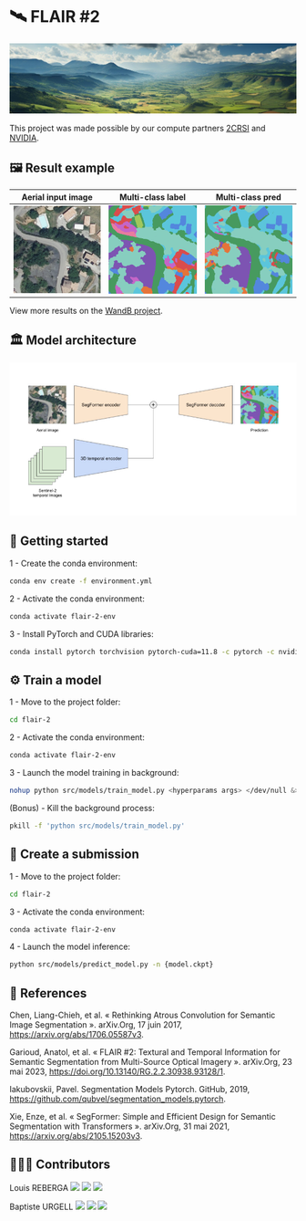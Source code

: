 # 🛰️ FLAIR #2

<img src="assets/bandeau.jpg">

This project was made possible by our compute partners [2CRSI](https://2crsi.com/)
and [NVIDIA](https://www.nvidia.com/).

## 🖼️ Result example <a name="result-example"></a>

Aerial input image | Multi-class label | Multi-class pred
:--------------------:|:--------------------:|:--------------------:|
![](assets/aerial.png) | ![](assets/label.png) | ![](assets/pred.png)

View more results on the [WandB project](https://wandb.ai/association-rosia/flair-2).

## 🏛️ Model architecture <a name="model-architecture"></a>

<img src="assets/model-architecture.jpg">

## 🏁 Getting started <a name="start"></a>

1 - Create the conda environment:

```bash
conda env create -f environment.yml
```

2 - Activate the conda environment:

```bash
conda activate flair-2-env
```

3 - Install PyTorch and CUDA libraries:

```bash
conda install pytorch torchvision pytorch-cuda=11.8 -c pytorch -c nvidia
```

## ⚙️ Train a model <a name="train"></a>

1 - Move to the project folder:

```bash
cd flair-2
```

2 - Activate the conda environment:

```bash
conda activate flair-2-env
```

3 - Launch the model training in background:

```bash
nohup python src/models/train_model.py <hyperparams args> </dev/null &>/dev/null &
```

(Bonus) - Kill the background process:

```bash
pkill -f 'python src/models/train_model.py'
```

## 📝 Create a submission <a name="submission"></a>

1 - Move to the project folder:

```bash
cd flair-2
```

3 - Activate the conda environment:

```bash
conda activate flair-2-env
```

4 - Launch the model inference:

```bash
python src/models/predict_model.py -n {model.ckpt}
```

## 🔬 References <a name="references"></a>

Chen, Liang-Chieh, et al. « Rethinking Atrous Convolution for Semantic Image Segmentation ». arXiv.Org, 17 juin 2017, https://arxiv.org/abs/1706.05587v3.

Garioud, Anatol, et al. « FLAIR #2: Textural and Temporal Information for Semantic Segmentation from Multi-Source Optical Imagery ». arXiv.Org, 23 mai 2023, https://doi.org/10.13140/RG.2.2.30938.93128/1.

Iakubovskii, Pavel. Segmentation Models Pytorch. GitHub, 2019, https://github.com/qubvel/segmentation_models.pytorch.

Xie, Enze, et al. « SegFormer: Simple and Efficient Design for Semantic Segmentation with Transformers ». arXiv.Org, 31 mai 2021, https://arxiv.org/abs/2105.15203v3.

## 👨🏻‍💻 Contributors <a name="contributors"></a>

Louis
REBERGA <a href="https://twitter.com/rbrgAlou"><img src="https://abs.twimg.com/favicons/twitter.3.ico" width="18px"/></a> <a href="https://www.linkedin.com/in/louisreberga/"><img src="https://static.licdn.com/sc/h/akt4ae504epesldzj74dzred8" width="18px"/></a> <a href="louis.reberga@gmail.com"><img src="https://www.google.com/a/cpanel/aqsone.com/images/favicon.ico" width="18px"/></a>

Baptiste
URGELL <a href="https://twitter.com/Baptiste2108"><img src="https://abs.twimg.com/favicons/twitter.3.ico" width="18px"/></a> <a href="https://www.linkedin.com/in/baptiste-urgell/"><img src="https://static.licdn.com/sc/h/akt4ae504epesldzj74dzred8" width="18px"/></a> <a href="baptiste.u@gmail.com"><img src="https://www.google.com/a/cpanel/aqsone.com/images/favicon.ico" width="18px"/></a> 
